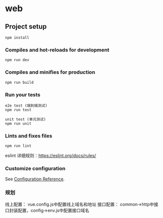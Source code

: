 # web

## Project setup

```
npm install
```

### Compiles and hot-reloads for development

```
npm run dev
```

### Compiles and minifies for production

```
npm run build
```

### Run your tests

```
e2e test (端到端测试)
npm run test

unit test (单元测试)
npm run unit
```

### Lints and fixes files

```
npm run lint
```

eslint 详细规则：https://eslint.org/docs/rules/

### Customize configuration

See [Configuration Reference](https://cli.vuejs.org/config/).

### 规划

线上配置：
vue.config.js中配置线上域名和地址
接口配置：
common->http中接口封装配置，config->env.js中配置接口域名
